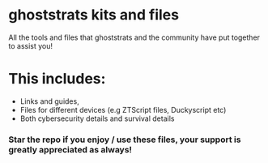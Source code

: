 # ghoststrats kits and files
All the tools and files that ghoststrats and the community have put together to assist you!
# This includes:
- Links and guides,
- Files for different devices (e.g ZTScript files, Duckyscript etc)
- Both cybersecurity details and survival details
### Star the repo if you enjoy / use these files, your support is greatly appreciated as always!
